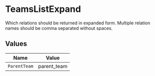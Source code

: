 # TeamsListExpand

Which relations should be returned in expanded form. Multiple relation names should be comma separated without spaces.


## Values

| Name         | Value        |
| ------------ | ------------ |
| `ParentTeam` | parent_team  |
